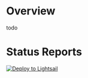 # Overview
todo

# Status Reports
[![Deploy to Lightsail](https://github.com/kylemaestro/codefolio/actions/workflows/lightsail-deploy.yml/badge.svg?event=push)](https://github.com/kylemaestro/codefolio/actions/workflows/lightsail-deploy.yml)
